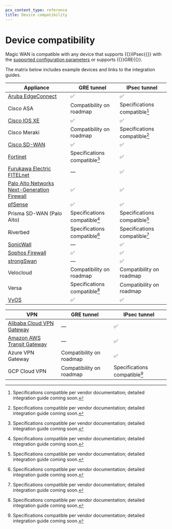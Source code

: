 ```yaml
---
pcx_content_type: reference
title: Device compatibility
---
```


# Device compatibility

Magic WAN is compatible with any device that supports {{<glossary-tooltip term_id="IPsec tunnel">}}IPsec{{</glossary-tooltip>}} with the [supported configuration parameters](/magic-wan/reference/tunnels/#supported-configuration-parameters) or supports {{<glossary-tooltip term_id="GRE tunnel">}}GRE{{</glossary-tooltip>}}.

The matrix below includes example devices and links to the integration guides.

Appliance                                                                                               | GRE tunnel                   | IPsec tunnel
---                                                                                                     | ---                          | ---
[Aruba EdgeConnect](/magic-wan/configuration/manually/third-party/aruba-edgeconnect/)                   | ✅                            | ✅
Cisco ASA                                                                                               | Compatibility on roadmap      | Specifications compatible[^1]
[Cisco IOS XE](/magic-wan/configuration/manually/third-party/cisco-ios-xe/)                             | ✅                            | ✅
Cisco Meraki                                                                                            | Compatibility on roadmap      | Specifications compatible[^1]
[Cisco SD-WAN](/magic-wan/configuration/manually/third-party/viptela/)                                  | ✅                            | ✅
[Fortinet](/magic-wan/configuration/manually/third-party/fortinet/)                                     | Specifications compatible[^1] | ✅
[Furukawa Electric FITELnet](/magic-wan/configuration/manually/third-party/fitelnet/)                   | —                             | ✅
[Palo Alto Networks Next-Generation Firewall](/magic-wan/configuration/manually/third-party/palo-alto/) | ✅                            | ✅
[pfSense](/magic-wan/configuration/manually/third-party/pfsense/)                                       | ✅                            | ✅
Prisma SD-WAN (Palo Alto)                                                                               | Specifications compatible[^1] | Specifications compatible[^1]
Riverbed                                                                                                | Specifications compatible[^1] | Specifications compatible[^1]
[SonicWall](/magic-wan/configuration/manually/third-party/sonicwall/)                                   | —                             | ✅
[Sophos Firewall](/magic-wan/configuration/manually/third-party/sophos-firewall/)                       | ✅                            | ✅
[strongSwan](/magic-wan/configuration/manually/third-party/strongswan/)                                 | —                             | ✅
Velocloud                                                                                               | Compatibility on roadmap      | Compatibility on roadmap
Versa                                                                                                   | Specifications compatible[^1] | Compatibility on roadmap
[VyOS](/magic-wan/configuration/manually/third-party/vyos/)                                             | ✅                            | ✅

VPN                                                                                                     | GRE tunnel                    | IPsec tunnel
---                                                                                                     |---                            |---
[Alibaba Cloud VPN Gateway](/magic-wan/configuration/manually/third-party/alibaba-cloud/)               | —                             | ✅
[Amazon AWS Transit Gateway](/magic-wan/configuration/manually/third-party/aws/)                        | —                             | ✅
Azure VPN Gateway                                                                                       | Compatibility on roadmap      | ✅
GCP Cloud VPN                                                                                           | Compatibility on roadmap      | Specifications compatible[^1]

[^1]: Specifications compatible per vendor documentation; detailed integration guide coming soon.